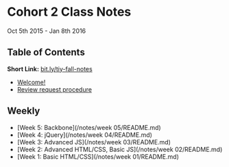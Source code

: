 # Cohort 2 Class Notes
Oct 5th 2015 - Jan 8th 2016

## Table of Contents

**Short Link:** [bit.ly/tiy-fall-notes](http://bit.ly/tiy-fall-notes)

* [Welcome!](/ABOUT.md)
* [Review request procedure](/REVIEW.md)


## Weekly
* [Week 5: Backbone](/notes/week 05/README.md)
* [Week 4: jQuery](/notes/week 04/README.md)
* [Week 3: Advanced JS](/notes/week 03/README.md)
* [Week 2: Advanced HTML/CSS, Basic JS](/notes/week 02/README.md)
* [Week 1: Basic HTML/CSS](/notes/week 01/README.md)
